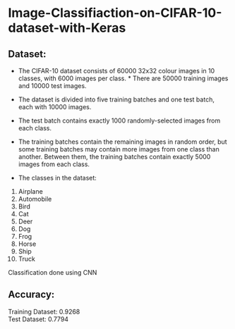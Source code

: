 # Image-Classifiaction-on-CIFAR-10-dataset-with-Keras


## Dataset: 
* The CIFAR-10 dataset consists of 60000 32x32 colour images in 10 classes, with 6000 images per class. * There are 50000 training images and 10000 test images. 
* The dataset is divided into five training batches and one test batch, each with 10000 images. 
* The test batch contains exactly 1000 randomly-selected images from each class. 
* The training batches contain the remaining images in random order, but some training batches may contain more images from one class than another. Between them, the training batches contain exactly 5000 images from each class. 

* The classes in the dataset:
1. Airplane										
2. Automobile										
3. Bird										
4. Cat										
5. Deer										
6. Dog										
7. Frog										
8. Horse										
9. Ship										
10. Truck		

Classification done using CNN

## Accuracy:
Training Dataset: 0.9268</br>
Test Dataset: 0.7794
